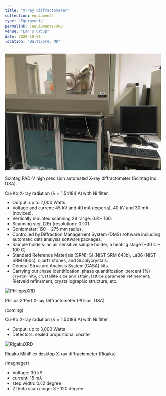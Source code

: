 ```yaml
---
title: "X-ray diffractometer"
collection: equipments
type: "Equipments"
permalink: /equipments/XRD
venue: "Lan's Group"
date: 2020-10-01
location: "Baltimore, MD"
---
```



![ScintagXRD](ScintagPADXRD.png)

Scintag PAD-V high precision automated X-ray diffractometer (Scintag Inc., USA).

Cu-Kα X-ray radiation (λ = 1.54184 A) with Ni filter.
  * Output: up to 2,000 Watts.
  * Voltage and current: 45 kV and 40 mA (experts), 40 kV and 30 mA (novices).
  * Vertically mounted scanning 2θ range: 0.8 – 160.
  * Scanning step (2θ) (resolution): 0.001.
  * Goniometer: 150 − 275 mm radius.
  * Controlled by Diffraction Management System (DMS) software including automatic data analysis software packages.
  * Sample holders: an air sensitive sample holder, a heating stage (−30 C – 100 C)
  * Standard Reference Materials (SRM): Si (NIST SRM 640b), LaB6 (NIST SRM 660c), quartz stones, and Si polycrystals.
  * General Structure Analysis System (GASA) kits.
  * Carrying out phase identification, phase quantification, percent (%) crystallinity, crystallite size and strain, lattice parameter refinement, Rietveld refinement, crystallographic structure, etc.


![PhilippsXRD](?.png)

Philips X’Pert X-ray Diffractometer (Philips, USA)

(coming)

Cu-Kα X-ray radiation (λ = 1.54184 A) with Ni filter
  * Output: up to 3,000 Watts
  * Detectors: sealed proportional counter

![RigakuXRD](?.png)

Rigaku MiniFlex desktop X-ray diffractometer (Rigaku)

(magnager)

* Voltage: 30 kV
* current: 15 mA
* step width: 0.02 degree
* 2 theta scan range: 3 - 120 degree  
